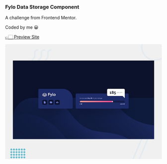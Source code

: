 ### Fylo Data Storage Component

A challenge from Frontend Mentor.

Coded by me 😀

[👉🏻 Preview Site](https://cyanlvsn.github.io/frontendmentor-fylo-data-storage-component/)

![Preview](images/desktop-preview.jpg)
